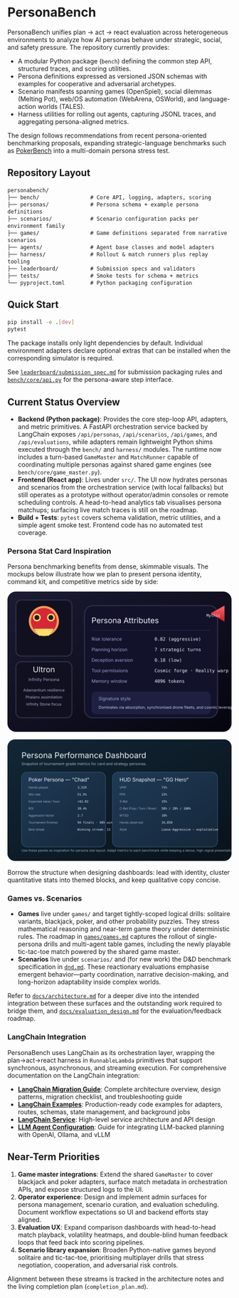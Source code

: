 # PersonaBench

PersonaBench unifies plan → act → react evaluation across heterogeneous environments to analyze how AI personas behave under strategic, social, and safety pressure. The repository currently provides:

- A modular Python package (`bench`) defining the common step API, structured traces, and scoring utilities.
- Persona definitions expressed as versioned JSON schemas with examples for cooperative and adversarial archetypes.
- Scenario manifests spanning games (OpenSpiel), social dilemmas (Melting Pot), web/OS automation (WebArena, OSWorld), and language-action worlds (TALES).
- Harness utilities for rolling out agents, capturing JSONL traces, and aggregating persona-aligned metrics.

The design follows recommendations from recent persona-oriented benchmarking proposals, expanding strategic-language benchmarks such as [PokerBench](https://arxiv.org/abs/2501.08328) into a multi-domain persona stress test.

## Repository Layout

```
personabench/
├── bench/                # Core API, logging, adapters, scoring
├── personas/             # Persona schema + example persona definitions
├── scenarios/            # Scenario configuration packs per environment family
├── games/                # Game definitions separated from narrative scenarios
├── agents/               # Agent base classes and model adapters
├── harness/              # Rollout & match runners plus replay tooling
├── leaderboard/          # Submission specs and validators
├── tests/                # Smoke tests for schema + metrics
└── pyproject.toml        # Python packaging configuration
```

## Quick Start

```bash
pip install -e .[dev]
pytest
```

The package installs only light dependencies by default. Individual environment adapters declare optional extras that can be installed when the corresponding simulator is required.

See [`leaderboard/submission_spec.md`](leaderboard/submission_spec.md) for submission packaging rules and [`bench/core/api.py`](bench/core/api.py) for the persona-aware step interface.

## Current Status Overview

- **Backend (Python package)**: Provides the core step-loop API, adapters, and metric primitives. A FastAPI orchestration service backed by LangChain exposes `/api/personas`, `/api/scenarios`, `/api/games`, and `/api/evaluations`, while adapters remain lightweight Python shims executed through the `bench/` and `harness/` modules. The runtime now includes a turn-based `GameMaster` and `MatchRunner` capable of coordinating multiple personas against shared game engines (see `bench/core/game_master.py`).
- **Frontend (React app)**: Lives under `src/`. The UI now hydrates personas and scenarios from the orchestration service (with local fallbacks) but still operates as a prototype without operator/admin consoles or remote scheduling controls. A head-to-head analytics tab visualises persona matchups; surfacing live match traces is still on the roadmap.
- **Build + Tests**: `pytest` covers schema validation, metric utilities, and a simple agent smoke test. Frontend code has no automated test coverage.

### Persona Stat Card Inspiration

Persona benchmarking benefits from dense, skimmable visuals. The mockups below illustrate how we plan to present persona identity, command kit, and competitive metrics side by side:

![Sample persona identity card](docs/assets/persona-card-ultron.svg)

![Sample persona performance dashboard](docs/assets/persona-stats-dashboard.svg)

Borrow the structure when designing dashboards: lead with identity, cluster quantitative stats into themed blocks, and keep qualitative copy concise.

### Games vs. Scenarios

- **Games** live under `games/` and target tightly-scoped logical drills: solitaire variants, blackjack, poker, and other probability puzzles. They stress mathematical reasoning and near-term game theory under deterministic rules. The roadmap in [`games/games.md`](games/games.md) captures the rollout of single-persona drills and multi-agent table games, including the newly playable tic-tac-toe match powered by the shared game master.
- **Scenarios** live under `scenarios/` and (for new work) the D&D benchmark specification in [`dnd.md`](dnd.md). These reactionary evaluations emphasise emergent behavior—party coordination, narrative decision-making, and long-horizon adaptability inside complex worlds.

Refer to [`docs/architecture.md`](docs/architecture.md) for a deeper dive into the intended integration between these surfaces and the outstanding work required to bridge them, and [`docs/evaluation_design.md`](docs/evaluation_design.md) for the evaluation/feedback roadmap.

### LangChain Integration

PersonaBench uses LangChain as its orchestration layer, wrapping the plan→act→react harness in `RunnableLambda` primitives that support synchronous, asynchronous, and streaming execution. For comprehensive documentation on the LangChain integration:

- **[LangChain Migration Guide](docs/langchain_migration_guide.md)**: Complete architecture overview, design patterns, migration checklist, and troubleshooting guide
- **[LangChain Examples](docs/langchain_examples.md)**: Production-ready code examples for adapters, routes, schemas, state management, and background jobs
- **[LangChain Service](docs/langchain_service.md)**: High-level service architecture and API design
- **[LLM Agent Configuration](docs/llm_agent_configuration.md)**: Guide for integrating LLM-backed planning with OpenAI, Ollama, and vLLM

## Near-Term Priorities

1. **Game master integrations**: Extend the shared `GameMaster` to cover blackjack and poker adapters, surface match metadata in orchestration APIs, and expose structured logs to the UI.
2. **Operator experience**: Design and implement admin surfaces for persona management, scenario curation, and evaluation scheduling. Document workflow expectations so UI and backend efforts stay aligned.
3. **Evaluation UX**: Expand comparison dashboards with head-to-head match playback, volatility heatmaps, and double-blind human feedback loops that feed back into scoring pipelines.
4. **Scenario library expansion**: Broaden Python-native games beyond solitaire and tic-tac-toe, prioritising multiplayer drills that stress negotiation, cooperation, and adversarial risk controls.

Alignment between these streams is tracked in the architecture notes and the living completion plan (`completion_plan.md`).

